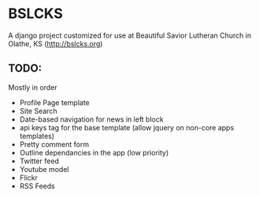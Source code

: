# BSLCKS
A django project customized for use at Beautiful Savior Lutheran Church in Olathe, KS (http://bslcks.org)

## TODO:
Mostly in order
* Profile Page template
* Site Search
* Date-based navigation for news in left block
* api keys tag for the base template (allow jquery on non-core apps templates)
* Pretty comment form
* Outline dependancies in the app (low priority)
* Twitter feed
* Youtube model
* Flickr
* RSS Feeds
